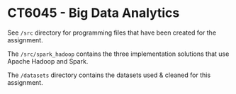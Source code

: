 # CT6045 - Big Data Analytics

See `/src` directory for programming files that have been created for the assignment.

The `/src/spark_hadoop` contains the three implementation solutions that use Apache Hadoop and Spark.

The `/datasets` directory contains the datasets used & cleaned for this assignment.
